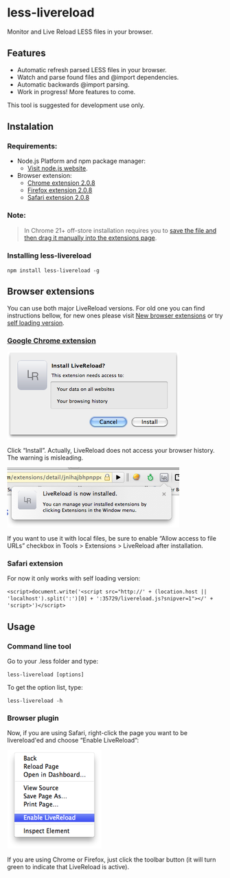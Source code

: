 # less-livereload

Monitor and Live Reload LESS files in your browser.

## Features

- Automatic refresh parsed LESS files in your browser.
- Watch and parse found files and @import dependencies.
- Automatic backwards @import parsing.
- Work in progress! More features to come.

This tool is suggested for development use only.

## Instalation

### Requirements:
- Node.js Platform and npm package manager:
	- [Visit node.js website](http://nodejs.org/).
- Browser extension:
	- [Chrome extension 2.0.8](http://download.livereload.com/2.0.8/LiveReload.crx)
	- [Firefox extension 2.0.8](http://download.livereload.com/2.0.8/LiveReload-2.0.8.xpi)
	- [Safari extension 2.0.8](http://download.livereload.com/2.0.8/LiveReload-2.0.8.safariextz)

### Note:
>In Chrome 21+ off-store installation requires you to [save the file and then drag it manually into the extensions page](http://code.google.com/p/chromium/issues/detail?id=128748).

### Installing less-livereload

```
npm install less-livereload -g
```

Browser extensions
-----
You can use both major LiveReload versions. For old one you can find instructions bellow, for new ones please visit [New browser extensions](http://help.livereload.com/kb/general-use/browser-extensions "New browser extensions") or try [self loading version](http://help.livereload.com/kb/general-use/using-livereload-without-browser-extensions "self loading version").


### [Google Chrome extension](https://chrome.google.com/extensions/detail/jnihajbhpnppcggbcgedagnkighmdlei)

![](https://github.com/mockko/livereload/raw/master/docs/images/chrome-install-prompt.png)

Click “Install”. Actually, LiveReload does not access your browser history. The warning is misleading.

![](https://github.com/mockko/livereload/raw/master/docs/images/chrome-button.png)

If you want to use it with local files, be sure to enable “Allow access to file URLs” checkbox in Tools > Extensions > LiveReload after installation.

### Safari extension

For now it only works with self loading version:

    <script>document.write('<script src="http://' + (location.host || 'localhost').split(':')[0] + ':35729/livereload.js?snipver=1"></' + 'script>')</script>


## Usage

### Command line tool

Go to your .less folder and type:
```
less-livereload [options]
```

To get the option list, type:
```
less-livereload -h
```

### Browser plugin

Now, if you are using Safari, right-click the page you want to be livereload'ed and choose “Enable LiveReload”:

![](https://github.com/mockko/livereload/raw/master/docs/images/safari-context-menu.png)

If you are using Chrome or Firefox, just click the toolbar button (it will turn green to indicate that LiveReload is active).

